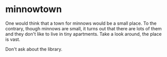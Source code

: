 # minnowtown
One would think that a town for minnows would be a small place. To the contrary, though minnows are small, it turns out that there are lots of them and they don't like to live in tiny apartments. Take a look around, the place is vast.

Don't ask about the library. 
